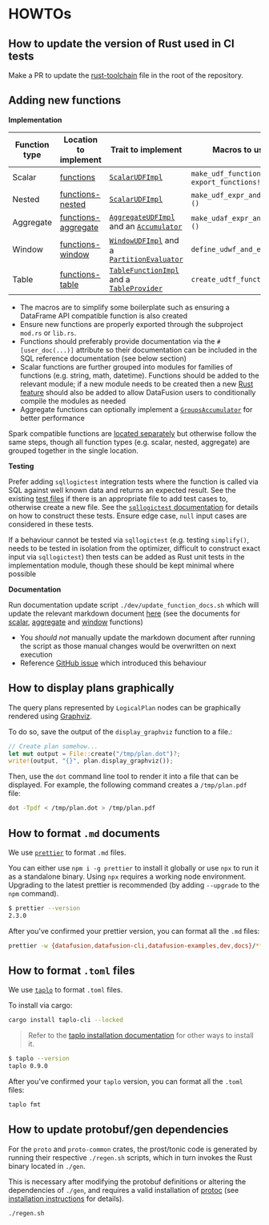 <!---
  Licensed to the Apache Software Foundation (ASF) under one
  or more contributor license agreements.  See the NOTICE file
  distributed with this work for additional information
  regarding copyright ownership.  The ASF licenses this file
  to you under the Apache License, Version 2.0 (the
  "License"); you may not use this file except in compliance
  with the License.  You may obtain a copy of the License at

    http://www.apache.org/licenses/LICENSE-2.0

  Unless required by applicable law or agreed to in writing,
  software distributed under the License is distributed on an
  "AS IS" BASIS, WITHOUT WARRANTIES OR CONDITIONS OF ANY
  KIND, either express or implied.  See the License for the
  specific language governing permissions and limitations
  under the License.
-->

# HOWTOs

## How to update the version of Rust used in CI tests

Make a PR to update the [rust-toolchain] file in the root of the repository.

[rust-toolchain]: https://github.com/apache/datafusion/blob/main/rust-toolchain.toml

## Adding new functions

**Implementation**

| Function type | Location to implement     | Trait to implement                             | Macros to use                                    | Example              |
| ------------- | ------------------------- | ---------------------------------------------- | ------------------------------------------------ | -------------------- |
| Scalar        | [functions][df-functions] | [`ScalarUDFImpl`]                              | `make_udf_function!()` and `export_functions!()` | [`advanced_udf.rs`]  |
| Nested        | [functions-nested]        | [`ScalarUDFImpl`]                              | `make_udf_expr_and_func!()`                      |                      |
| Aggregate     | [functions-aggregate]     | [`AggregateUDFImpl`] and an [`Accumulator`]    | `make_udaf_expr_and_func!()`                     | [`advanced_udaf.rs`] |
| Window        | [functions-window]        | [`WindowUDFImpl`] and a [`PartitionEvaluator`] | `define_udwf_and_expr!()`                        | [`advanced_udwf.rs`] |
| Table         | [functions-table]         | [`TableFunctionImpl`] and a [`TableProvider`]  | `create_udtf_function!()`                        | [`simple_udtf.rs`]   |

- The macros are to simplify some boilerplate such as ensuring a DataFrame API compatible function is also created
- Ensure new functions are properly exported through the subproject 
 `mod.rs` or `lib.rs`. 
- Functions should preferably provide documentation via the `#[user_doc(...)]` attribute so their documentation
  can be included in the SQL reference documentation (see below section)
- Scalar functions are further grouped into modules for families of functions (e.g. string, math, datetime).
  Functions should be added to the relevant module; if a new module needs to be created then a new [Rust feature]
  should also be added to allow DataFusion users to conditionally compile the modules as needed
- Aggregate functions can optionally implement a [`GroupsAccumulator`] for better performance

Spark compatible functions are [located separately][df-spark] but otherwise follow the same steps, though all
function types (e.g. scalar, nested, aggregate) are grouped together in the single location.

[df-functions]: https://github.com/apache/datafusion/tree/main/datafusion/functions
[functions-nested]: https://github.com/apache/datafusion/tree/main/datafusion/functions-nested
[functions-aggregate]: https://github.com/apache/datafusion/tree/main/datafusion/functions-aggregate
[functions-window]: https://github.com/apache/datafusion/tree/main/datafusion/functions-window
[functions-table]: https://github.com/apache/datafusion/tree/main/datafusion/functions-table
[df-spark]: https://github.com/apache/datafusion/tree/main/datafusion/spark
[`scalarudfimpl`]: https://docs.rs/datafusion/latest/datafusion/logical_expr/trait.ScalarUDFImpl.html
[`aggregateudfimpl`]: https://docs.rs/datafusion/latest/datafusion/logical_expr/trait.AggregateUDFImpl.html
[`accumulator`]: https://docs.rs/datafusion/latest/datafusion/logical_expr/trait.Accumulator.html
[`groupsaccumulator`]: https://docs.rs/datafusion/latest/datafusion/logical_expr/trait.GroupsAccumulator.html
[`windowudfimpl`]: https://docs.rs/datafusion/latest/datafusion/logical_expr/trait.WindowUDFImpl.html
[`partitionevaluator`]: https://docs.rs/datafusion/latest/datafusion/logical_expr/trait.PartitionEvaluator.html
[`tablefunctionimpl`]: https://docs.rs/datafusion/latest/datafusion/catalog/trait.TableFunctionImpl.html
[`tableprovider`]: https://docs.rs/datafusion/latest/datafusion/catalog/trait.TableProvider.html
[`advanced_udf.rs`]: https://github.com/apache/datafusion/blob/main/datafusion-examples/examples/advanced_udf.rs
[`advanced_udaf.rs`]: https://github.com/apache/datafusion/blob/main/datafusion-examples/examples/advanced_udaf.rs
[`advanced_udwf.rs`]: https://github.com/apache/datafusion/blob/main/datafusion-examples/examples/advanced_udwf.rs
[`simple_udtf.rs`]: https://github.com/apache/datafusion/blob/main/datafusion-examples/examples/simple_udtf.rs
[rust feature]: https://doc.rust-lang.org/cargo/reference/features.html

**Testing**

Prefer adding `sqllogictest` integration tests where the function is called via SQL against
well known data and returns an expected result. See the existing [test files][slt-test-files] if
there is an appropriate file to add test cases to, otherwise create a new file. See the
[`sqllogictest` documentation][slt-readme] for details on how to construct these tests.
Ensure edge case, `null` input cases are considered in these tests.

If a behaviour cannot be tested via `sqllogictest` (e.g. testing `simplify()`, needs to be
tested in isolation from the optimizer, difficult to construct exact input via `sqllogictest`)
then tests can be added as Rust unit tests in the implementation module, though these should be
kept minimal where possible

[slt-test-files]: https://github.com/apache/datafusion/tree/main/datafusion/sqllogictest/test_files
[slt-readme]: https://github.com/apache/datafusion/blob/main/datafusion/sqllogictest/README.md

**Documentation**

Run documentation update script `./dev/update_function_docs.sh` which will update the relevant
markdown document [here][fn-doc-home] (see the documents for [scalar][fn-doc-scalar],
[aggregate][fn-doc-aggregate] and [window][fn-doc-window] functions)

- You _should not_ manually update the markdown document after running the script as those manual
  changes would be overwritten on next execution
- Reference [GitHub issue] which introduced this behaviour

[fn-doc-home]: https://github.com/apache/datafusion/blob/main/docs/source/user-guide/sql
[fn-doc-scalar]: https://github.com/apache/datafusion/blob/main/docs/source/user-guide/sql/scalar_functions.md
[fn-doc-aggregate]: https://github.com/apache/datafusion/blob/main/docs/source/user-guide/sql/aggregate_functions.md
[fn-doc-window]: https://github.com/apache/datafusion/blob/main/docs/source/user-guide/sql/window_functions.md
[github issue]: https://github.com/apache/datafusion/issues/12740

## How to display plans graphically

The query plans represented by `LogicalPlan` nodes can be graphically
rendered using [Graphviz](https://www.graphviz.org/).

To do so, save the output of the `display_graphviz` function to a file.:

```rust
// Create plan somehow...
let mut output = File::create("/tmp/plan.dot")?;
write!(output, "{}", plan.display_graphviz());
```

Then, use the `dot` command line tool to render it into a file that
can be displayed. For example, the following command creates a
`/tmp/plan.pdf` file:

```bash
dot -Tpdf < /tmp/plan.dot > /tmp/plan.pdf
```

## How to format `.md` documents

We use [`prettier`] to format `.md` files.

You can either use `npm i -g prettier` to install it globally or use `npx` to run it as a standalone binary.
Using `npx` requires a working node environment. Upgrading to the latest prettier is recommended (by adding
`--upgrade` to the `npm` command).

```bash
$ prettier --version
2.3.0
```

After you've confirmed your prettier version, you can format all the `.md` files:

```bash
prettier -w {datafusion,datafusion-cli,datafusion-examples,dev,docs}/**/*.md
```

[`prettier`]: https://prettier.io/

## How to format `.toml` files

We use [`taplo`] to format `.toml` files.

To install via cargo:

```sh
cargo install taplo-cli --locked
```

> Refer to the [taplo installation documentation][taplo-install] for other ways to install it.

```bash
$ taplo --version
taplo 0.9.0
```

After you've confirmed your `taplo` version, you can format all the `.toml` files:

```bash
taplo fmt
```

[`taplo`]: https://taplo.tamasfe.dev/
[taplo-install]: https://taplo.tamasfe.dev/cli/installation/binary.html

## How to update protobuf/gen dependencies

For the `proto` and `proto-common` crates, the prost/tonic code is generated by running their respective `./regen.sh` scripts,
which in turn invokes the Rust binary located in `./gen`.

This is necessary after modifying the protobuf definitions or altering the dependencies of `./gen`, and requires a
valid installation of [protoc] (see [installation instructions] for details).

```bash
./regen.sh
```

[protoc]: https://github.com/protocolbuffers/protobuf#protocol-compiler-installation
[installation instructions]: https://datafusion.apache.org/contributor-guide/getting_started.html#protoc-installation
